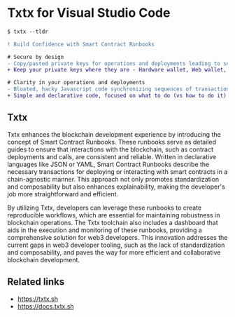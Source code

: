 # Txtx for Visual Studio Code

```diff
$ txtx --tldr

! Build Confidence with Smart Contract Runbooks

# Secure by design
- Copy/pasted private keys for operations and deployments leading to security breaches.
+ Keep your private keys where they are - Hardware wallet, Web wallet, Secure enclaves.

# Clarity in your operations and deployments
- Bloated, hacky Javascript code synchronizing sequences of transactions. 
+ Simple and declarative code, focused on what to do (vs how to do it).
```

## Txtx
Txtx enhances the blockchain development experience by introducing the concept of Smart Contract Runbooks. These runbooks serve as detailed guides to ensure that interactions with the blockchain, such as contract deployments and calls, are consistent and reliable. Written in declarative languages like JSON or YAML, Smart Contract Runbooks describe the necessary transactions for deploying or interacting with smart contracts in a chain-agnostic manner. This approach not only promotes standardization and composability but also enhances explainability, making the developer's job more straightforward and efficient.

By utilizing Txtx, developers can leverage these runbooks to create reproducible workflows, which are essential for maintaining robustness in blockchain operations. The Txtx toolchain also includes a dashboard that aids in the execution and monitoring of these runbooks, providing a comprehensive solution for web3 developers. This innovation addresses the current gaps in web3 developer tooling, such as the lack of standardization and composability, and paves the way for more efficient and collaborative blockchain development.

## Related links
- https://txtx.sh
- https://docs.txtx.sh
